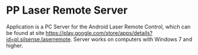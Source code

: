 # PP Laser Remote Server
Application is a PC Server for the Android Laser Remote Control, which can be found at site https://play.google.com/store/apps/details?id=pl.silsense.laserremote.
Server works on computers with Windows 7 and higher.